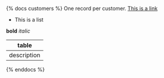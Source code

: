 {% docs customers %}
One record per customer.
[This is a link](google.com)

* This is a list

**bold** _italic_

|table|
|-----|
|description|
{% enddocs %}
